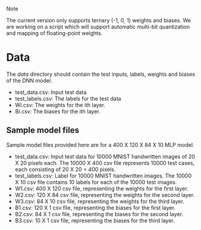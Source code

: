 > [!NOTE]  
> The current version only supports ternary (-1, 0, 1) weights and biases. We are working on a script which will support automatic multi-bit quantization and mapping of floating-point weights.

# Data
The _data_ directory should contain the test inputs, labels, weights and biases of the DNN model.
- test_data.csv: Input test data
- test_labels.csv: The labels for the test data
- Wi.csv: The weights for the ith layer.
- Bi.csv: The biases for the ith layer.


## Sample model files
Sample model files provided here are for a 400 X 120 X 84 X 10 MLP model.
- test_data.csv: Input test data for 10000 MNIST handwritten images of 20 X 20 pixels each. The 10000 X 400 csv file represents 10000 test cases, each consisting of 20 X 20 = 400 pixels.
- test_labels.csv: Label for 10000 MNIST handwritten images. The 10000 X 10 csv file contains 10 labels for each of the 10000 test images.
- W1.csv: 400 X 120 csv file, representing the weights for the first layer.
- W2.csv: 120 X 84 csv file, representing the weights for the second layer.
- W3.csv: 84 X 10 csv file, representing the weights for the third layer.
- B1.csv: 120 X 1 csv file, representing the biases for the first layer.
- B2.csv: 84 X 1 csv file, representing the biases for the second layer.
- B3.csv: 10 X 1 csv file, representing the biases for the third layer.
